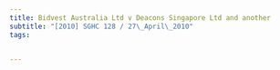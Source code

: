 ```yaml
---
title: Bidvest Australia Ltd v Deacons Singapore Ltd and another 
subtitle: "[2010] SGHC 128 / 27\_April\_2010"
tags:


---
```


